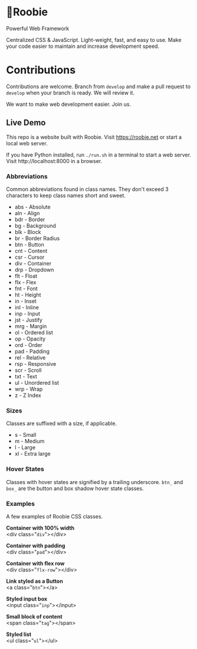# 💎Roobie

Powerful Web Framework

Centralized CSS & JavaScript.  Light-weight, fast, and easy to use.  Make your code easier to maintain and increase development speed.

# Contributions

Contributions are welcome.  Branch from `develop` and make a pull request to `develop` when your branch is ready.  We will review it.

We want to make web development easier.  Join us.

## Live Demo

This repo is a website built with Roobie.  Visit https://roobie.net or start a local web server.

If you have Python installed, run `./run.sh` in a terminal to start a web server.  Visit http://localhost:8000 in a browser.

### Abbreviations

Common abbreviations found in class names. They don't exceed 3 characters to keep class names short and sweet.

- abs - Absolute
- aln - Align
- bdr - Border
- bg - Background
- blk - Block
- br - Border Radius
- btn - Button
- cnt - Content
- csr - Cursor
- div - Container
- drp - Dropdown
- flt - Float
- flx - Flex
- fnt - Font
- ht - Height
- in - Inset
- inl - Inline
- inp - Input
- jst - Justify
- mrg - Margin
- ol - Ordered list
- op - Opacity
- ord - Order
- pad - Padding
- rel - Relative
- rsp - Responsive
- scr - Scroll
- txt - Text
- ul - Unordered list
- wrp - Wrap
- z - Z Index

### Sizes

Classes are suffixed with a size, if applicable.

- s - Small
- m - Medium
- l - Large
- xl - Extra large

### Hover States

Classes with hover states are signified by a trailing underscore.  `btn_` and `box_` are the button and box shadow hover state classes.

### Examples

A few examples of Roobie CSS classes.

**Container with 100% width**<br />
&lt;div class="`div`">&lt;/div>

**Container with padding**<br />
&lt;div class="`pad`">&lt;/div>

**Container with flex row**<br />
&lt;div class="`flx-row`">&lt;/div>

**Link styled as a Button**<br />
&lt;a class="`btn`">&lt;/a>

**Styled input box**<br />
&lt;input class="`inp`">&lt;/input>

**Small block of content**<br />
&lt;span class="`tag`">&lt;/span>

**Styled list**<br />
&lt;ul class="`ul`">&lt;/ul>

